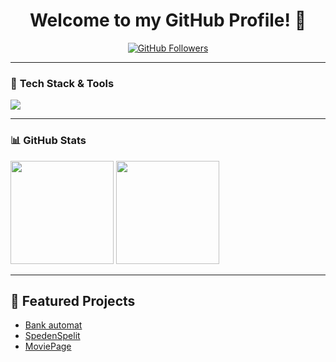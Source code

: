 <h1 align="center">Welcome to my GitHub Profile! 👋</h1>

<p align="center">
  <a href="https://github.com/Jamheik">
    <img src="https://img.shields.io/github/followers/Jamheik?label=Follow&style=social" alt="GitHub Followers">
  </a>
</p>

---

### 🚀 **Tech Stack & Tools**
<p align="left">
  <img src="https://skillicons.dev/icons?i=js,react,nodejs,postgresql,html,css,git,github" />
</p>

---

### 📊 **GitHub Stats**
<p align="left">
  <img src="https://github-readme-stats.vercel.app/api?username=Jamheik&show_icons=true&theme=radical" height="165">
  <img src="https://github-readme-stats.vercel.app/api/top-langs/?username=Jamheik&layout=compact&theme=radical" height="165">
</p>

---

## 📌 Featured Projects  

- [Bank automat](https://github.com/Jamheik/bankautomat)
- [SpedenSpelit](https://github.com/Jamheik/spedenSpelit)
- [MoviePage](https://github.com/webProjectR10/MoviePage)
